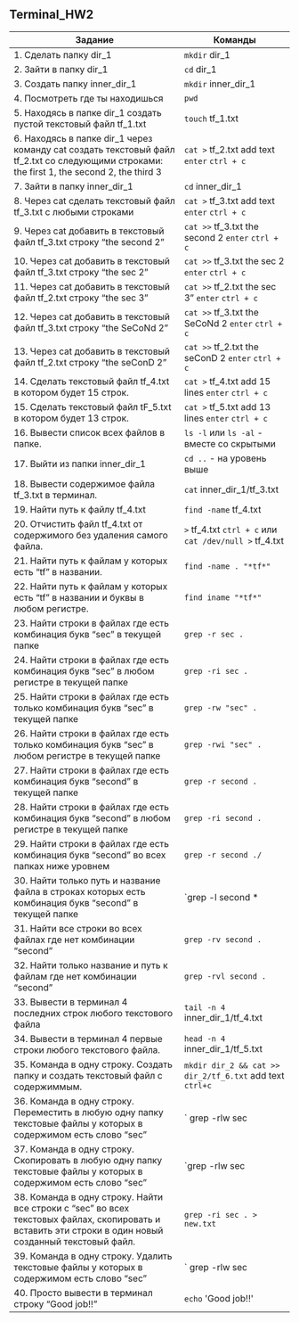 


## Terminal_HW2

| Задание | Команды |
|---------|---------|
| 1. Сделать папку dir_1 | `mkdir` dir_1 |
| 2. Зайти в папку dir_1| `cd` dir_1 |
| 3. Создать папку inner_dir_1 | `mkdir` inner_dir_1 |
| 4. Посмотреть где ты находишься | `pwd` |
| 5. Находясь в папке dir_1 создать пустой текстовый файл tf_1.txt | `touch` tf_1.txt |
| 6. Находясь в папке dir_1 через команду cat создать текстовый файл tf_2.txt со следующими строками: the first 1, the second 2, the third 3 | `cat >`  tf_2.txt add text `enter` `ctrl + c` |
| 7. Зайти в папку inner_dir_1 | `cd` inner_dir_1 |
| 8. Через cat сделать текстовый файл tf_3.txt  c любыми строками | `cat >` tf_3.txt add text `enter` `ctrl + c` |
| 9. Через cat добавить в текстовый файл tf_3.txt строку “the second 2” | `cat >>` tf_3.txt the second 2 `enter` `ctrl + c` |
| 10. Через cat добавить в текстовый файл tf_3.txt строку “the sec 2” | `cat >>` tf_3.txt the sec 2 `enter` `ctrl + c` |
| 11. Через cat добавить в текстовый файл tf_2.txt строку “the sec 3” | `cat >>` tf_2.txt the sec 3” `enter` `ctrl + c` |
| 12. Через cat добавить в текстовый файл tf_3.txt строку “the SeCoNd 2” | `cat >>` tf_3.txt the SeCoNd 2 `enter` `ctrl + c` |
| 13. Через cat добавить в текстовый файл tf_2.txt строку “the seConD 2” | `cat >>` tf_2.txt the seConD 2 `enter` `ctrl + c` |
| 14. Сделать текстовый файл tf_4.txt в котором будет 15 строк. | `cat >` tf_4.txt add 15 lines `enter` `ctrl + c` |
| 15. Сделать текстовый файл tF_5.txt в котором будет 13 строк. | `cat >` tf_5.txt add 13 lines `enter` `ctrl + c` |
| 16. Вывести список всех файлов в папке. | `ls -l` или `ls -al` - вместе со скрытыми |
| 17. Выйти из папки inner_dir_1 | `cd ..` - на уровень выше |
| 18. Вывести содержимое файла tf_3.txt в терминал. | `cat` inner_dir_1/tf_3.txt |
| 19. Найти путь к файлу tf_4.txt | `find -name` tf_4.txt |
| 20. Отчистить файл tf_4.txt от содержимого без удаления самого файла. | `>` tf_4.txt `ctrl + c` или `cat /dev/null >` tf_4.txt |
| 21. Найти путь к файлам у которых есть  “tf” в названии. | `find -name . "*tf*"`|
| 22. Найти путь к файлам у которых есть  “tf” в названии и буквы в любом регистре. | `find iname "*tf*"` |
| 23. Найти строки в файлах где есть комбинация букв “sec” в текущей папке | `grep -r sec .` |
| 24. Найти строки в файлах где есть комбинация букв “sec” в любом регистре в текущей папке | `grep -ri sec .`|
| 25. Найти строки в файлах где есть только комбинация букв “sec” в текущей папке | `grep -rw "sec" .` |
| 26. Найти строки в файлах где есть только комбинация букв “sec” в любом регистре в текущей папке | `grep -rwi "sec" . `|
| 27. Найти строки в файлах где есть комбинация букв “second” в текущей папке | `grep -r second . `|
| 28. Найти строки в файлах где есть комбинация букв “second” в любом регистре в текущей папке | `grep -ri second . ` |
| 29. Найти строки в файлах где есть комбинация букв “second” во всех папках ниже уровнем | `grep -r second ./ `|
| 30. Найти только путь и название файла в строках которых есть комбинация букв “second” в текущей папке | `grep -l second * | xargs realpath` |
| 31. Найти все строки во всех файлах где нет комбинации “second” | `grep -rv second . `|
| 32. Найти только название и путь к файлам где нет комбинации “second” | `grep -rvl second . `|
| 33. Вывести в терминал 4 последних строк любого текстового файла | `tail -n 4` inner_dir_1/tf_4.txt |
| 34. Вывести в терминал 4 первые строки любого текстового файла. | `head -n 4` inner_dir_1/tf_5.txt |
| 35. Команда в одну строку. Создать папку и создать текстовый файл с содержиммым. | `mkdir dir_2 && cat >> dir_2/tf_6.txt` add text `ctrl+c` |
| 36. Команда в одну строку. Переместить в любую одну папку текстовые файлы у которых в содержимом есть слово “sec” | ` grep -rlw sec | xargs mv -t dir_2` |
| 37. Команда в одну строку. Скопировать в любую одну папку текстовые файлы у которых в содержимом есть слово “sec” | `grep -rlw sec | xargs cp -t dir_1` |
| 38. Команда в одну строку. Найти все строки c “sec” во всех текстовых файлах, скопировать и вставить эти строки в один новый созданный текстовый файл. | `grep -ri sec . > new.txt` |
| 39. Команда в одну строку. Удалить текстовые файлы у которых в содержимом есть слово “sec” | ` grep -rlw sec | xargs rm` |
| 40. Просто вывести в терминал строку “Good job!!” | `echo` 'Good job!!' |
